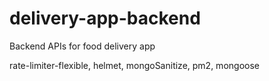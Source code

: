 # delivery-app-backend
Backend APIs for food delivery app

rate-limiter-flexible, helmet, mongoSanitize, pm2, mongoose